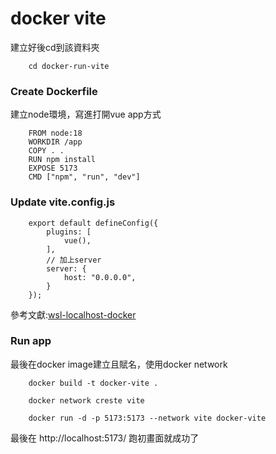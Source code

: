 # docker vite

建立好後cd到該資料夾
```
    cd docker-run-vite
```
### Create Dockerfile
建立node環境，寫進打開vue app方式
```
    FROM node:18
    WORKDIR /app
    COPY . .
    RUN npm install
    EXPOSE 5173
    CMD ["npm", "run", "dev"]
```
### Update vite.config.js
```
    export default defineConfig({
        plugins: [
            vue(),
        ],
        // 加上server
        server: {
            host: "0.0.0.0",
        }
    });
```
參考文獻:<a href="https://deanin.com/blog/wsl-localhost-docker/">wsl-localhost-docker</a>

### Run app
最後在docker image建立且賦名，使用docker network
```
    docker build -t docker-vite .

    docker network creste vite

    docker run -d -p 5173:5173 --network vite docker-vite
```
最後在 http://localhost:5173/ 跑初畫面就成功了
